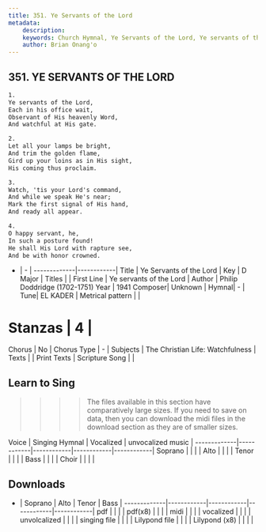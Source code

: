 ```yaml
---
title: 351. Ye Servants of the Lord
metadata:
    description: 
    keywords: Church Hymnal, Ye Servants of the Lord, Ye servants of the Lord, 
    author: Brian Onang'o
---
```



## 351. YE SERVANTS OF THE LORD

```txt
1.
Ye servants of the Lord,
Each in his office wait,
Observant of His heavenly Word,
And watchful at His gate.

2.
Let all your lamps be bright,
And trim the golden flame,
Gird up your loins as in His sight,
His coming thus proclaim.

3.
Watch, 'tis your Lord's command,
And while we speak He's near;
Mark the first signal of His hand,
And ready all appear.

4.
O happy servant, he,
In such a posture found!
He shall His Lord with rapture see,
And be with honor crowned.
```

- |   -  |
-------------|------------|
Title | Ye Servants of the Lord |
Key | D Major |
Titles |  |
First Line | Ye servants of the Lord |
Author | Philip Doddridge (1702-1751)
Year | 1941
Composer| Unknown |
Hymnal|  - |
Tune| EL KADER |
Metrical pattern | |
# Stanzas | 4 |
Chorus | No |
Chorus Type | - |
Subjects | The Christian Life: Watchfulness |
Texts |  |
Print Texts | 
Scripture Song |  |
  
## Learn to Sing

>>>> The files available in this section have comparatively large sizes. If you need to save on data, then you can download the midi files in the download section as they are of smaller sizes.

Voice |  Singing Hymnal | Vocalized | unvocalized music |
-------------|------------|------------|------------|------------|
Soprano | | | |
Alto | | | |
Tenor | | | |
Bass | | | |
Choir | | | |

## Downloads

- |  Soprano | Alto | Tenor | Bass |
-------------|------------|------------|------------|------------|
pdf | | | |
pdf(x8) | | | |
midi | | | |
vocalized | | | |
unvolcalized | | | |
singing file | | | |
Lilypond file | | | |
Lilypond (x8) | | | |
  